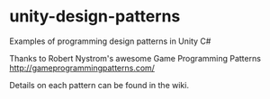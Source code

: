 # unity-design-patterns
Examples of programming design patterns in Unity C#

Thanks to Robert Nystrom's awesome Game Programming Patterns http://gameprogrammingpatterns.com/

Details on each pattern can be found in the wiki.
